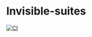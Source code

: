 # Invisible-suites
[![CI](https://github.com/odkobozeva/Invisible-suites/actions/workflows/main.yml/badge.svg)](https://github.com/odkobozeva/Invisible-suites/actions/workflows/main.yml)
